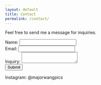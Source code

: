 ```yaml
---
layout: default
title: Contact
permalink: /contact/
---
```


<p>Feel free to send me a message for inquiries.</p>

<!-- Formspree contact form -->
<form id="contactForm" method="POST" action="https://formspree.io/f/myzzbwwl">
  <label for="name">Name:</label>
  <input type="text" id="name" name="name" required>
<br>
  <label for="email">Email:</label>
  <input type="email" id="email" name="email" required>
<br>
  <label for="inquiry">Inquiry:</label>
  <textarea id="inquiry" name="inquiry" required></textarea>
<br>
  <button type="submit">Submit</button>
</form>
<p>Instagram: @majorwangpics</p>
